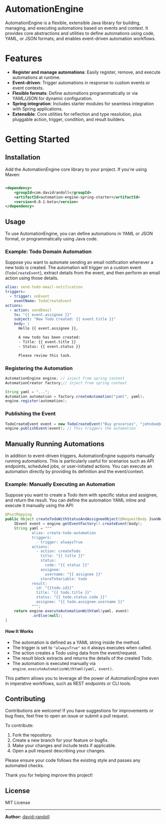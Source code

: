 # AutomationEngine

AutomationEngine is a flexible, extensible Java library for building, managing, and executing automations based on
events and context. It provides core abstractions and utilities to define automations using code, YAML, or JSON formats,
and enables event-driven automation workflows.

# Features

- **Register and manage automations**: Easily register, remove, and execute automations at runtime.
- **Event-driven**: Trigger automations in response to custom events or event contexts.
- **Flexible formats**: Define automations programmatically or via YAML/JSON for dynamic configuration.
- **Spring integration**: Includes starter modules for seamless integration with Spring applications.
- **Extensible**: Core utilities for reflection and type resolution, plus pluggable action, trigger, condition, and
  result builders.

# Getting Started

## Installation

Add the AutomationEngine core library to your project. If you're using Maven:

```xml

<dependency>
    <groupId>com.davidrandoll</groupId>
    <artifactId>automation-engine-spring-starter</artifactId>
    <version>0.0.1-beta</version>
</dependency>
```

## Usage

To use AutomationEngine, you can define automations in YAML or JSON format, or programmatically using Java code.

### Example: Todo Domain Automation

Suppose you want to automate sending an email notification whenever a new todo is created. The automation will trigger
on a custom event (`TodoCreateEvent`), extract details from the event, and then perform an email action using those
details.

```yaml
alias: send-todo-email-notification
triggers:
  - trigger: onEvent
    eventName: TodoCreateEvent
actions:
  - action: sendEmail
    to: "{{ event.assignee }}"
    subject: "New Todo Created: {{ event.title }}"
    body: |
      Hello {{ event.assignee }},

      A new todo has been created:
      - Title: {{ event.title }}
      - Status: {{ event.status }}

      Please review this task.
```

### Registering the Automation

```java
AutomationEngine engine; // inject from spring context
AutomationCreator factory;// inject from spring context

String yaml = "...";
Automation automation = factory.createAutomation("yaml", yaml);
engine.register(automation);
```

### Publishing the Event

```java
TodoCreateEvent event = new TodoCreateEvent("Buy groceries", "johndoe@example.com", "OPEN");
engine.publishEvent(event); // This triggers the automation
```

## Manually Running Automations

In addition to event-driven triggers, AutomationEngine supports manually running automations. This is particularly useful for scenarios such as API endpoints, scheduled jobs, or user-initiated actions. You can execute an automation directly by providing its definition and the event/context.

### Example: Manually Executing an Automation

Suppose you want to create a Todo item with specific status and assignee, and return the result. You can define the automation YAML inline and execute it manually using the API:

```java
@PostMapping
public Object createTodoWithStatusAndAssigneeObject(@RequestBody JsonNode body) {
    IEvent event = engine.getEventFactory().createEvent(body);
    String yaml = """
            alias: create-todo-automation
            triggers:
              - trigger: alwaysTrue
            actions:
              - action: createTodo
                title: "{{ title }}"
                status:
                  code: "{{ status }}"
                assignee:
                  username: "{{ assignee }}"
                storeToVariable: todo
            result:
              id: "{{todo.id}}"
              title: "{{ todo.title }}"
              status: "{{ todo.status.code }}"
              assignee: "{{ todo.assignee.username }}"
            """;
    return engine.executeAutomationWithYaml(yaml, event)
            .orElse(null);
}
```

#### How It Works

- The automation is defined as a YAML string inside the method.
- The trigger is set to `"alwaysTrue"` so it always executes when called.
- The action creates a Todo using data from the event/request.
- The result block extracts and returns the details of the created Todo.
- The automation is executed manually via `engine.executeAutomationWithYaml(yaml, event)`.

This pattern allows you to leverage all the power of AutomationEngine even in imperative workflows, such as REST endpoints or CLI tools.

## Contributing

Contributions are welcome! If you have suggestions for improvements or bug fixes, feel free to open an issue or submit a
pull request.

To contribute:

1. Fork the repository.
2. Create a new branch for your feature or bugfix.
3. Make your changes and include tests if applicable.
4. Open a pull request describing your changes.

Please ensure your code follows the existing style and passes any automated checks.

Thank you for helping improve this project!

## License

MIT License

---

**Author:** [david-randoll](https://github.com/david-randoll)